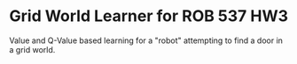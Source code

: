 # Grid World Learner for ROB 537 HW3

Value and Q-Value based learning for a "robot" attempting to find a door in a grid world.